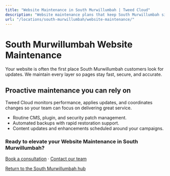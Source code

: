 ```yaml
---
title: "Website Maintenance in South Murwillumbah | Tweed Cloud"
description: "Website maintenance plans that keep South Murwillumbah sites secure and up to date."
url: "/locations/south-murwillumbah/website-maintenance/"
---
```


# South Murwillumbah Website Maintenance

Your website is often the first place South Murwillumbah customers look for updates. We maintain every layer so pages stay fast, secure, and accurate.

## Proactive maintenance you can rely on

Tweed Cloud monitors performance, applies updates, and coordinates changes so your team can focus on delivering great service.

- Routine CMS, plugin, and security patch management.
- Automated backups with rapid restoration support.
- Content updates and enhancements scheduled around your campaigns.

### Ready to elevate your Website Maintenance in South Murwillumbah?

[Book a consultation](/consultation/) · [Contact our team](/contact/)

[Return to the South Murwillumbah hub](/locations/south-murwillumbah/)
